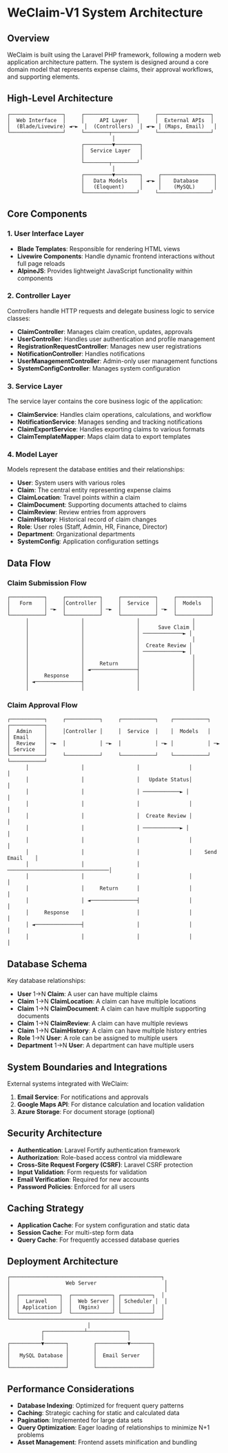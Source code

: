 # WeClaim-V1 System Architecture

## Overview

WeClaim is built using the Laravel PHP framework, following a modern web application architecture pattern. The system is designed around a core domain model that represents expense claims, their approval workflows, and supporting elements.

## High-Level Architecture

```
┌─────────────────┐     ┌─────────────────┐     ┌─────────────────┐
│  Web Interface  │     │     API Layer   │     │  External APIs  │
│  (Blade/Livewire) ◄─►  │  (Controllers)  │ ◄─► │ (Maps, Email)   │
└─────────────────┘     └────────┬────────┘     └─────────────────┘
                                  │
                        ┌─────────▼────────┐
                        │  Service Layer   │
                        │                  │
                        └────────┬────────┘
                                  │
                        ┌─────────▼────────┐     ┌─────────────────┐
                        │   Data Models    │ ◄─► │    Database     │
                        │   (Eloquent)     │     │    (MySQL)      │
                        └─────────────────┘     └─────────────────┘
```

## Core Components

### 1. User Interface Layer

- **Blade Templates**: Responsible for rendering HTML views
- **Livewire Components**: Handle dynamic frontend interactions without full page reloads
- **AlpineJS**: Provides lightweight JavaScript functionality within components

### 2. Controller Layer

Controllers handle HTTP requests and delegate business logic to service classes:

- **ClaimController**: Manages claim creation, updates, approvals
- **UserController**: Handles user authentication and profile management
- **RegistrationRequestController**: Manages new user registrations
- **NotificationController**: Handles notifications
- **UserManagementController**: Admin-only user management functions
- **SystemConfigController**: Manages system configuration

### 3. Service Layer

The service layer contains the core business logic of the application:

- **ClaimService**: Handles claim operations, calculations, and workflow
- **NotificationService**: Manages sending and tracking notifications
- **ClaimExportService**: Handles exporting claims to various formats
- **ClaimTemplateMapper**: Maps claim data to export templates

### 4. Model Layer

Models represent the database entities and their relationships:

- **User**: System users with various roles
- **Claim**: The central entity representing expense claims
- **ClaimLocation**: Travel points within a claim
- **ClaimDocument**: Supporting documents attached to claims
- **ClaimReview**: Review entries from approvers
- **ClaimHistory**: Historical record of claim changes
- **Role**: User roles (Staff, Admin, HR, Finance, Director)
- **Department**: Organizational departments
- **SystemConfig**: Application configuration settings

## Data Flow

### Claim Submission Flow

```
┌───────────┐     ┌───────────┐     ┌───────────┐     ┌───────────┐
│   Form    │     │Controller │     │  Service  │     │  Models   │
│           │ ─►  │           │ ─►  │           │ ─►  │           │
└───────────┘     └───────────┘     └───────────┘     └───────────┘
      │                 │                 │                 │
      │                 │                 │      Save Claim │
      │                 │                 │ ─────────────► │
      │                 │                 │                 │
      │                 │                 │  Create Review │
      │                 │                 │ ─────────────► │
      │                 │                 │                 │
      │                 │     Return      │                 │
      │                 │ ◄───────────────┤                 │
      │     Response    │                 │                 │
      │ ◄───────────────┤                 │                 │
      │                 │                 │                 │
```

### Claim Approval Flow

```
┌───────────┐     ┌───────────┐     ┌───────────┐    ┌───────────┐     ┌───────────┐
│  Admin    │     │Controller │     │  Service  │    │  Models   │     │ Email     │
│  Review   │ ─►  │           │ ─►  │           │ ─► │           │ ─►  │ Service   │
└───────────┘     └───────────┘     └───────────┘    └───────────┘     └───────────┘
      │                 │                 │                │                  │
      │                 │                 │   Update Status│                  │
      │                 │                 │ ────────────► │                  │
      │                 │                 │                │                  │
      │                 │                 │  Create Review │                  │
      │                 │                 │ ────────────► │                  │
      │                 │                 │                │                  │
      │                 │                 │                │    Send Email    │
      │                 │                 │ ─────────────────────────────────│
      │                 │                 │                │                  │
      │                 │     Return      │                │                  │
      │                 │ ◄───────────────┤                │                  │
      │     Response    │                 │                │                  │
      │ ◄───────────────┤                 │                │                  │
      │                 │                 │                │                  │
```

## Database Schema

Key database relationships:

- **User** 1→N **Claim**: A user can have multiple claims
- **Claim** 1→N **ClaimLocation**: A claim can have multiple locations
- **Claim** 1→N **ClaimDocument**: A claim can have multiple supporting documents
- **Claim** 1→N **ClaimReview**: A claim can have multiple reviews
- **Claim** 1→N **ClaimHistory**: A claim can have multiple history entries
- **Role** 1→N **User**: A role can be assigned to multiple users
- **Department** 1→N **User**: A department can have multiple users

## System Boundaries and Integrations

External systems integrated with WeClaim:

1. **Email Service**: For notifications and approvals
2. **Google Maps API**: For distance calculation and location validation
3. **Azure Storage**: For document storage (optional)

## Security Architecture

- **Authentication**: Laravel Fortify authentication framework
- **Authorization**: Role-based access control via middleware
- **Cross-Site Request Forgery (CSRF)**: Laravel CSRF protection
- **Input Validation**: Form requests for validation
- **Email Verification**: Required for new accounts
- **Password Policies**: Enforced for all users

## Caching Strategy

- **Application Cache**: For system configuration and static data
- **Session Cache**: For multi-step form data
- **Query Cache**: For frequently accessed database queries

## Deployment Architecture

```
┌─────────────────────────────────────────────────┐
│                  Web Server                      │
│                                                  │
│  ┌─────────────┐  ┌─────────────┐ ┌──────────┐  │
│  │  Laravel    │  │  Web Server │ │ Scheduler │  │
│  │ Application │  │  (Nginx)    │ │          │  │
│  └─────────────┘  └─────────────┘ └──────────┘  │
└─────────────────────────────────────────────────┘
                          │
           ┌─────────────┴─────────────┐
           │                           │
┌──────────▼───────┐        ┌──────────▼───────┐
│                  │        │                  │
│   MySQL Database │        │  Email Server    │
│                  │        │                  │
└──────────────────┘        └──────────────────┘
```

## Performance Considerations

- **Database Indexing**: Optimized for frequent query patterns
- **Caching**: Strategic caching for static and calculated data
- **Pagination**: Implemented for large data sets
- **Query Optimization**: Eager loading of relationships to minimize N+1 problems
- **Asset Management**: Frontend assets minification and bundling 